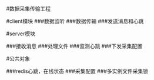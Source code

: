 #数据采集传输工程

#client模块
###数据监听
###数据传输
###发送消息和心跳

#server模块

###接收消息
###处理文件
###监测心跳
###下发采集配置

#公共对象

###redis心跳，在线状态
###采集配置
###多实例文件采集锁

